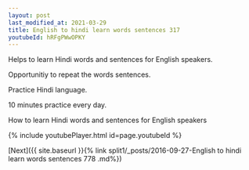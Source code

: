 ```yaml
---
layout: post
last_modified_at: 2021-03-29
title: English to hindi learn words sentences 317 
youtubeId: hRFgPWwOPKY
---
```

 
 
Helps to learn Hindi words and sentences for English speakers.

Opportunitiy to repeat the words sentences. 

Practice Hindi language. 
 
10 minutes practice every day. 
 
How to learn Hindi words and sentences for English speakers 
 
{% include youtubePlayer.html id=page.youtubeId %}
 
 
[Next]({{ site.baseurl }}{% link  split1/_posts/2016-09-27-English to hindi learn words sentences 778 .md%})
 
